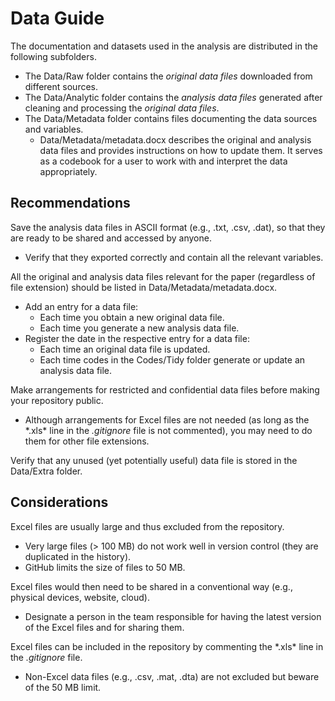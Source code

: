# Data Guide

The documentation and datasets used in the analysis are distributed in the following subfolders.
- The Data/Raw folder contains the *original data files* downloaded from different sources. 
- The Data/Analytic folder contains the *analysis data files* generated after cleaning and processing the *original data files*.
- The Data/Metadata folder contains files documenting the data sources and variables.
	- Data/Metadata/metadata.docx describes the original and analysis data files and provides instructions on how to update them. It serves as a codebook for a user to work with and interpret the data appropriately.


## Recommendations
Save the analysis data files in ASCII format (e.g., .txt, .csv, .dat), so that they are ready to be shared and accessed by anyone.
- Verify that they exported correctly and contain all the relevant variables.

All the original and analysis data files relevant for the paper (regardless of file extension) should be listed in Data/Metadata/metadata.docx.
- Add an entry for a data file:
	- Each time you obtain a new original data file.
	- Each time you generate a new analysis data file.
- Register the date in the respective entry for a data file:
	- Each time an original data file is updated.
	- Each time codes in the Codes/Tidy folder generate or update an analysis data file.

Make arrangements for restricted and confidential data files before making your repository public.
- Although arrangements for Excel files are not needed (as long as the \*.xls\* line in the *.gitignore* file is not commented), you may need to do them for other file extensions.

Verify that any unused (yet potentially useful) data file is stored in the Data/Extra folder.


## Considerations
Excel files are usually large and thus excluded from the repository.
- Very large files (\> 100 MB) do not work well in version control (they are duplicated in the history).
- GitHub limits the size of files to 50 MB.

Excel files would then need to be shared in a conventional way (e.g., physical devices, website, cloud).
- Designate a person in the team responsible for having the latest version of the Excel files and for sharing them.

Excel files can be included in the repository by commenting the \*.xls\* line in the *.gitignore* file. 
- Non-Excel data files (e.g., .csv, .mat, .dta) are not excluded but beware of the 50 MB limit.